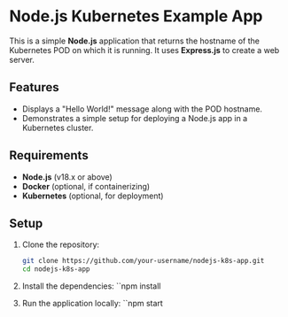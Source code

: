 # Node.js Kubernetes Example App

This is a simple **Node.js** application that returns the hostname of the Kubernetes POD on which it is running. It uses **Express.js** to create a web server.

## Features

- Displays a "Hello World!" message along with the POD hostname.
- Demonstrates a simple setup for deploying a Node.js app in a Kubernetes cluster.

## Requirements

- **Node.js** (v18.x or above)
- **Docker** (optional, if containerizing)
- **Kubernetes** (optional, for deployment)

## Setup

1. Clone the repository:

   ```bash
   git clone https://github.com/your-username/nodejs-k8s-app.git
   cd nodejs-k8s-app
   ```

2. Install the dependencies:
   ``npm install

3. Run the application locally:
   ``npm start

